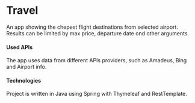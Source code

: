 # Travel

An app showing the chepest flight destinations from selected airport.  
Results can be limited by max price, departure date ond other arguments. 
  
  
#### Used APIs
The app uses data from different APIs providers, such as Amadeus, Bing and Airport info.  
    
    
#### Technologies
Project is written in Java using Spring with Thymeleaf and RestTemplate.  
